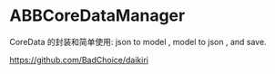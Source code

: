 # ABBCoreDataManager
CoreData 的封装和简单使用: json to model  , model to json , and save.


https://github.com/BadChoice/daikiri